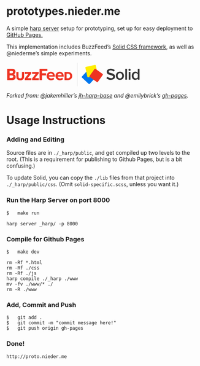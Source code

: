 # prototypes.nieder.me

A simple [harp server](http://harpjs.com) setup for prototyping, set up for easy deployment to [GitHub Pages.](https://help.github.com/articles/creating-project-pages-manually/) 

This implementation includes BuzzFeed’s [Solid CSS framework](http://github.com/buzzfeed/solid), as well as @niederme’s simple experiments. 

<svg width="350" height="65" viewBox="0 0 350 65" xmlns="http://www.w3.org/2000/svg" xmlns:sketch="http://www.bohemiancoding.com/sketch/ns"><title>logos</title><desc>Created with Sketch.</desc><g sketch:type="MSLayerGroup" fill="none"><g id="Imported-Layers" fill="#e32" sketch:type="MSShapeGroup"><path d="M2.049 47.387v-29.265h13.061c5.572 0 8.424 3.554 8.424 7.459 0 3.642-2.282 6.143-5.046 6.713 3.159.483 5.616 3.51 5.616 7.152 0 4.432-2.896 7.942-8.512 7.942h-13.544zm15.123-20.709c0-1.799-1.316-3.071-3.422-3.071h-5.471v6.143h5.471c2.106 0 3.422-1.185 3.422-3.071zm.57 11.89c0-1.843-1.316-3.335-3.73-3.335h-5.734v6.669h5.734c2.325 0 3.73-1.229 3.73-3.335z"/><path d="M25.814 38.913v-12.718h5.606v12.527c0 2.53 1.538 4.356 4.518 4.356 2.947 0 4.484-1.826 4.484-4.356v-12.527h5.575v12.687c0 5.317-3.203 9.066-10.059 9.066s-10.124-3.781-10.124-9.035"/><path d="M47.84 47.387v-4.168l9.565-12.154h-9.565v-4.87h17.155v3.993l-9.74 12.329h9.916v4.87h-17.331"/><path d="M66.996 47.387v-4.168l9.565-12.154h-9.565v-4.87h17.155v3.993l-9.74 12.329h9.916v4.87h-17.331"/><path d="M86.41 47.387v-29.265h20.312v5.484h-14.082v6.143h10.596v5.484h-10.596v12.154h-6.23"/><path d="M104.8 36.769c0-6.143 4.563-11.101 10.969-11.101 6.362 0 10.618 4.738 10.618 11.627v1.316h-15.751c.395 2.589 2.501 4.739 6.099 4.739 1.799 0 4.256-.746 5.616-2.062l2.501 3.686c-2.106 1.93-5.441 2.939-8.731 2.939-6.45 0-11.32-4.344-11.32-11.144zm10.969-6.538c-3.466 0-4.958 2.413-5.177 4.519h10.443c-.176-2.018-1.58-4.519-5.265-4.519z"/><path d="M127.881 36.769c0-6.143 4.563-11.101 10.969-11.101 6.362 0 10.618 4.738 10.618 11.627v1.316h-15.752c.395 2.589 2.501 4.739 6.099 4.739 1.799 0 4.256-.746 5.616-2.062l2.501 3.686c-2.106 1.93-5.441 2.939-8.731 2.939-6.45 0-11.32-4.344-11.32-11.144zm10.969-6.538c-3.466 0-4.958 2.413-5.177 4.519h10.442c-.175-2.018-1.579-4.519-5.265-4.519z"/><path d="M151.513 47.429v-21.283h8.552c6.701 0 11.517 4.022 11.517 10.626 0 6.604-4.816 10.657-11.486 10.657h-8.584zm14.646-10.657c0-3.289-1.98-6.032-5.872-6.032h-3.479v12.094h3.447c3.734 0 5.903-2.903 5.903-6.063z"/></g><g sketch:type="MSShapeGroup"><path d="M214.523 20.171c-.538 0-1.073.215-1.468.641l-16.191 17.451c-.752.81-.706 2.076.106 2.828l17.451 16.192c.385.359.874.536 1.362.536.537 0 1.073-.215 1.466-.64l16.194-17.451c.752-.812.704-2.078-.106-2.83l-17.451-16.191c-.386-.358-.875-.535-1.362-.535" fill="#07e"/><path d="M231.133 8c-.141 0-.285.015-.429.047l-23.258 5.072c-1.081.236-1.767 1.302-1.531 2.383l5.074 23.26c.203.937 1.03 1.575 1.952 1.575.142 0 .286-.015.431-.046l23.258-5.072c1.081-.236 1.765-1.302 1.529-2.383l-5.07-23.26c-.207-.936-1.035-1.576-1.956-1.576" id="Shape" fill="#fe0"/><path d="M231.142 17.868c-.585 0-1.156.268-1.514.773l-12.893 18.08c-.598.841-.386 2.019.474 2.632l18.521 13.209c.343.244.737.362 1.126.362.585 0 1.157-.268 1.515-.775l12.895-18.078c.598-.842.386-2.018-.474-2.632l-18.521-13.206c-.344-.246-.739-.364-1.129-.364" id="Shape" fill="#e32"/><path d="M272.246 46.911c7.642 0 10.953-4.033 10.953-8.745 0-10.571-16.472-7.302-16.472-12.566 0-2.123 1.868-3.524 4.797-3.524 2.972 0 5.986 1.019 8.193 3.226l2.844-3.693c-2.632-2.547-6.198-3.948-10.613-3.948-6.198 0-10.316 3.609-10.316 8.279 0 10.444 16.514 6.75 16.514 12.694 0 1.868-1.613 3.863-5.689 3.863-3.948 0-7.005-1.826-8.958-3.906l-2.76 3.821c2.505 2.675 6.283 4.5 11.505 4.5zm23.679 0c6.58 0 10.571-4.882 10.571-10.783 0-5.859-3.991-10.741-10.571-10.741-6.495 0-10.529 4.882-10.529 10.741 0 5.901 4.033 10.783 10.529 10.783zm0-3.948c-3.778 0-5.901-3.184-5.901-6.835 0-3.609 2.123-6.792 5.901-6.792 3.821 0 5.943 3.184 5.943 6.792 0 3.651-2.123 6.835-5.943 6.835zm18.542 3.439v-28.316h-4.458v28.316h4.458zm6.665-23.01c1.528 0 2.76-1.231 2.76-2.76 0-1.528-1.231-2.76-2.76-2.76-1.486 0-2.76 1.231-2.76 2.76 0 1.528 1.274 2.76 2.76 2.76zm2.25 23.01v-20.505h-4.458v20.505h4.458zm23.679 0v-28.316h-4.458v10.656c-1.656-2.165-4.033-3.354-6.58-3.354-5.307 0-9.128 4.161-9.128 10.783 0 6.75 3.863 10.741 9.128 10.741 2.632 0 5.01-1.274 6.58-3.312v2.802h4.458zm-9.764-3.439c-3.524 0-5.774-2.844-5.774-6.792 0-3.991 2.25-6.835 5.774-6.835 2.123 0 4.288 1.231 5.307 2.76v8.151c-1.019 1.528-3.184 2.717-5.307 2.717z" fill="#333"/></g><path d="M185 3v60" stroke-opacity=".1" stroke="#000" stroke-linecap="square" sketch:type="MSShapeGroup"/></g></svg>


_Forked from: @jakemhiller’s [jh-harp-base](https://github.com/jakemhiller/jh-harp-base) and @emilybrick’s [gh-pages](https://github.com/emilybrick/prototypes/tree/gh-pages)._


# Usage Instructions
### Adding and Editing
Source files are in `./_harp/public`, and get compiled up two levels to the root. (This is a requirement for publishing to Github Pages, but is a bit confusing.)

To update Solid, you can copy the `./lib` files from that project into `./_harp/public/css`. (Omit `solid-specific.scss`, unless you want it.)

### Run the Harp Server on port 8000

	$	make run
    
	harp server _harp/ -p 8000

### Compile for Github Pages

	$ 	make dev
	
	rm -Rf *.html
	rm -Rf ./css
	rm -Rf ./js
	harp compile ./_harp ./www
	mv -fv ./www/* ./
	rm -R ./www

### Add, Commit and Push

	$	git add .
	$	git commit -m "commit message here!"
	$	git push origin gh-pages
	
### Done!

	http://proto.nieder.me